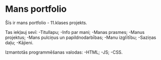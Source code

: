 # Mans portfolio

Šīs ir mans portfolio - 11.klases projekts.

Tas iekļauj sevī:
    -Titullapu;
    -Info par mani;
    -Manas prasmes;
    -Manus projektus;
    -Mans pulciņus un papildnodarbības;
    -Manu izglītību;
    -Saziņas daļu;
    -Kājieni.

Izmantotās programmēšanas valodas:
    -HTML;
    -JS;
    -CSS.